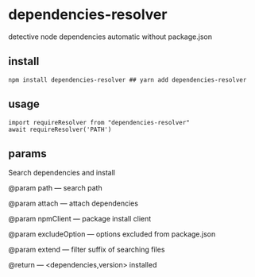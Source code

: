 # dependencies-resolver

detective node dependencies automatic without package.json 

## install

```
npm install dependencies-resolver ## yarn add dependencies-resolver
```

## usage

```
import requireResolver from "dependencies-resolver"
await requireResolver('PATH')
```

## params

Search dependencies and install

@param path — search path

@param attach — attach dependencies

@param npmClient — package install client

@param excludeOption — options excluded from package.json

@param extend — filter suffix of searching files

@return — <dependencies,version> installed
